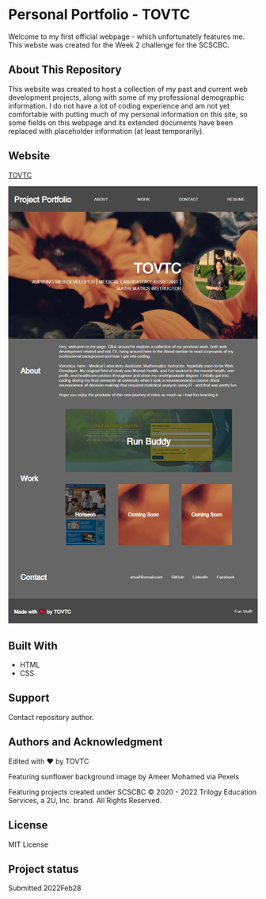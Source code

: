 # Personal Portfolio - TOVTC
Welcome to my first official webpage - which unfortunately features me. This webste was created for the Week 2 challenge for the SCSCBC.

## About This Repository
This website was created to host a collection of my past and current web development projects, along with some of my professional demographic information. I do not have a lot of coding experience and am not yet comfortable with putting much of my personal information on this site, so some fields on this webpage and its extended documents have been replaced with placeholder information (at least temporarily).

## Website
[TOVTC](https://tovtc.github.io/portfolio-scscbc-challenge/)

![Portfolio Screenshot](./portfolio.png?raw=true "Portfolio Screenshot")

## Built With
* HTML
* CSS

## Support
Contact repository author.

## Authors and Acknowledgment
Edited with ❤️ by TOVTC  

Featuring sunflower background image by Ameer Mohamed via Pexels  

Featuring projects created under SCSCBC © 2020 - 2022 Trilogy Education Services, a 2U, Inc. brand. All Rights Reserved.

## License
MIT License

## Project status
Submitted 2022Feb28